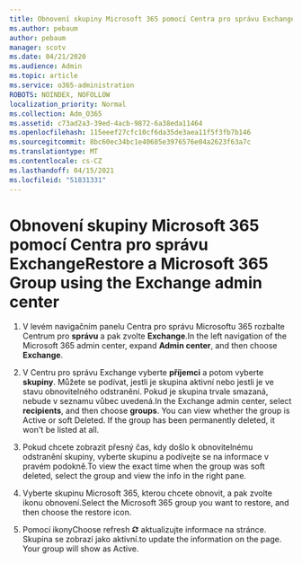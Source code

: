 ```yaml
---
title: Obnovení skupiny Microsoft 365 pomocí Centra pro správu Exchange
ms.author: pebaum
author: pebaum
manager: scotv
ms.date: 04/21/2020
ms.audience: Admin
ms.topic: article
ms.service: o365-administration
ROBOTS: NOINDEX, NOFOLLOW
localization_priority: Normal
ms.collection: Adm_O365
ms.assetid: c73ad2a3-39ed-4acb-9872-6a38eda11464
ms.openlocfilehash: 115eeef27cfc10cf6da35de3aea11f5f3fb7b146
ms.sourcegitcommit: 8bc60ec34bc1e40685e3976576e04a2623f63a7c
ms.translationtype: MT
ms.contentlocale: cs-CZ
ms.lasthandoff: 04/15/2021
ms.locfileid: "51831331"
---
```

# <a name="restore-a-microsoft-365-group-using-the-exchange-admin-center"></a><span data-ttu-id="b3d6e-102">Obnovení skupiny Microsoft 365 pomocí Centra pro správu Exchange</span><span class="sxs-lookup"><span data-stu-id="b3d6e-102">Restore a Microsoft 365 Group using the Exchange admin center</span></span>

1. <span data-ttu-id="b3d6e-103">V levém navigačním panelu Centra pro správu Microsoftu 365 rozbalte Centrum pro **správu** a pak zvolte **Exchange**.</span><span class="sxs-lookup"><span data-stu-id="b3d6e-103">In the left navigation of the Microsoft 365 admin center, expand **Admin center**, and then choose **Exchange**.</span></span>
    
2. <span data-ttu-id="b3d6e-p101">V Centru pro správu Exchange vyberte **příjemci** a potom vyberte **skupiny**. Můžete se podívat, jestli je skupina aktivní nebo jestli je ve stavu obnovitelného odstranění. Pokud je skupina trvale smazaná, nebude v seznamu vůbec uvedená.</span><span class="sxs-lookup"><span data-stu-id="b3d6e-p101">In the Exchange admin center, select **recipients**, and then choose **groups**. You can view whether the group is Active or soft Deleted. If the group has been permanently deleted, it won't be listed at all.</span></span>
    
3. <span data-ttu-id="b3d6e-107">Pokud chcete zobrazit přesný čas, kdy došlo k obnovitelnému odstranění skupiny, vyberte skupinu a podívejte se na informace v pravém podokně.</span><span class="sxs-lookup"><span data-stu-id="b3d6e-107">To view the exact time when the group was soft deleted, select the group and view the info in the right pane.</span></span>
    
4. <span data-ttu-id="b3d6e-108">Vyberte skupinu Microsoft 365, kterou chcete obnovit, a pak zvolte ikonu obnovení.</span><span class="sxs-lookup"><span data-stu-id="b3d6e-108">Select the Microsoft 365 group you want to restore, and then choose the restore icon.</span></span>
    
5. <span data-ttu-id="b3d6e-109">Pomocí ikony</span><span class="sxs-lookup"><span data-stu-id="b3d6e-109">Choose refresh</span></span> ![Ikona Aktualizovat](media/6464df90-2a91-4c1f-92a6-9a38c7696ac3.gif) <span data-ttu-id="b3d6e-p102">aktualizujte informace na stránce. Skupina se zobrazí jako aktivní.</span><span class="sxs-lookup"><span data-stu-id="b3d6e-p102">to update the information on the page. Your group will show as Active.</span></span> 
    

